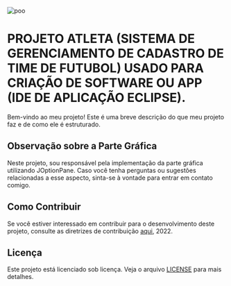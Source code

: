 ![poo](https://github.com/AndreMouraL/PROJETOATLETA/assets/117699977/5d69c121-5e47-4cc4-9a71-1fc1b38cea2b)


# PROJETO ATLETA (SISTEMA DE GERENCIAMENTO DE CADASTRO DE TIME DE FUTUBOL) USADO PARA CRIAÇÃO DE SOFTWARE OU APP (IDE DE APLICAÇÃO ECLIPSE).

Bem-vindo ao meu projeto! Este é uma breve descrição do que meu projeto faz e de como ele é estruturado.

## Observação sobre a Parte Gráfica

Neste projeto, sou responsável pela implementação da parte gráfica utilizando JOptionPane. Caso você tenha perguntas ou sugestões relacionadas a esse aspecto, sinta-se à vontade para entrar em contato comigo.

## Como Contribuir

Se você estiver interessado em contribuir para o desenvolvimento deste projeto, consulte as diretrizes de contribuição [aqui](https://github.com/AndreMouraL/PROJETOATLETA/blob/main/LICENSE), 2022.

## Licença

Este projeto está licenciado sob licença. Veja o arquivo [LICENSE](https://github.com/AndreMouraL/PROJETOATLETA/blob/main/LICENSE) para mais detalhes.

